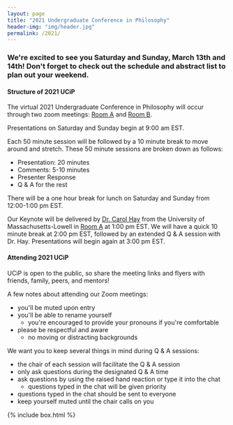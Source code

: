 ```yaml
---
layout: page
title: "2021 Undergraduate Conference in Philosophy"
header-img: "img/header.jpg"
permalink: /2021/
---
```


<div class="container">
  <div class="col-sm-9 col-xs-12">
    <div>
      <h3 class="structure info">We're excited to see you Saturday and Sunday, March 13th and 14th! Don't forget to check out the schedule and abstract list to plan out your weekend.</h3>
    </div>  
    <div>
      <h4 class="structure info">Structure of 2021 UCiP</h4>
      <p>The virtual 2021 Undergraduate Conference in Philosophy will occur through two zoom meetings:
        <a href="https://emich.zoom.us/j/87084883340" target="_blank">Room A</a> and
        <a href="https://emich.zoom.us/j/89305848150" target="_blank">Room B</a>.
      </p>
      <p>Presentations on Saturday and Sunday begin at 9:00 am EST.</p>
      <p>Each 50 minute session will be followed by a 10 minute break to move around and stretch. These 50 minute sessions are broken down as follows:</p>
      <ul>
        <li>Presentation: 20 minutes</li>
        <li>Comments: 5-10 minutes</li>
        <li>Presenter Response</li>
        <li>Q & A for the rest</li>
      </ul>
      <p>There will be a one hour break for lunch on Saturday and Sunday from 12:00-1:00 pm EST.</p>
      <p>Our Keynote will be delivered by
        <a href="https://www.carolhay.org" target="_blank">Dr. Carol Hay</a> from the University of Massachusetts-Lowell in
        <a href="https://emich.zoom.us/j/87084883340" target="_blank">Room A</a> at 1:00 pm EST. We will have a quick 10 minute break at 2:00 pm EST, followed by an extended Q & A session with Dr. Hay. Presentations will begin again at 3:00 pm EST.
      </p>
    </div>
    <div>
      <h4 class="attending info">Attending 2021 UCiP</h4>
      <p>UCiP is open to the public, so share the meeting links and flyers with friends, family, peers, and mentors!</p>
      <p>A few notes about attending our Zoom meetings:</p>
      <ul>
        <li>you'll be muted upon entry</li>
        <li>you'll be able to rename yourself
          <ul>
            <li>you're encouraged to provide your pronouns if you're comfortable</li>
          </ul>
        </li>
        <li>please be respectful and aware
          <ul>
            <li>no moving or distracting backgrounds</li>
          </ul>
        </li>  
      </ul>
      <p>We want you to keep several things in mind during Q & A sessions:</p>
      <ul>
        <li>the chair of each session will facilitate the Q & A session</li>
        <li>only ask questions during the designated Q & A time</li>
        <li>ask questions by using the raised hand reaction or type it into the chat
          <ul>
            <li>questions typed in the chat will be given priority</li>
          </ul>
        </li>  
        <li>questions typed in the chat should be sent to everyone</li>
        <li>keep yourself muted until the chair calls on you</li>
      </ul>
    </div>  
  </div>
  {% include box.html %}
</div>
     

